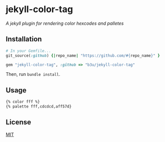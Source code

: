 # jekyll-color-tag
*A jekyll plugin for rendering color hexcodes and palletes*

## Installation
```rb
# In your Gemfile...
git_source(:github) {|repo_name| "https://github.com/#{repo_name}" }

gem "jekyll-color-tag", :github => "b3u/jekyll-color-tag"
```
Then, run `bundle install`.

## Usage
```md
{% color fff %}
{% palette fff,cdcdcd,aff57d}
```

## License
[MIT](https://github.com/b3u/jekyll-color-tag/blob/master/LICENSE)